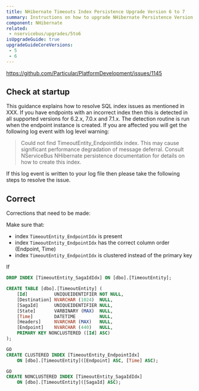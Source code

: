 ```yaml
---
title: NHibernate Timeouts Index Persistence Upgrade Version 6 to 7
summary: Instructions on how to upgrade NHibernate Persistence Version 6 to 7.
component: NHibernate
related:
 - nservicebus/upgrades/5to6
isUpgradeGuide: true
upgradeGuideCoreVersions:
 - 5
 - 6
---
```



https://github.com/Particular/PlatformDevelopment/issues/1145


## Check at startup

This guidance explains how to resolve SQL index issues as mentioned in XXX. If you have endpoints with an incorrect index then this is detected in all supported versions for 6.2.x, 7.0.x and 7.1.x. The detection routine is run when the endpoint instance is created. If you are affected you will get the following log event with log level warning:

> Could not find TimeoutEntity_EndpointIdx index. This may cause significant performance degradation of message deferral. Consult NServiceBus NHibernate persistence documentation for details on how to create this index.


If this log event is written to your log file then please take the following steps to resolve the issue.

## Correct 

Corrections that need to be made:

Make sure that:

- index `TimeoutEntity_EndpointIdx` is present
- index `TimeoutEntity_EndpointIdx` has the correct column order (Endpoint, Time)
- index `TimeoutEntity_EndpointIdx` is clustered instead of the primary key


If 

```sql
DROP INDEX [TimeoutEntity_SagaIdIdx] ON [dbo].[TimeoutEntity];
```



```sql
CREATE TABLE [dbo].[TimeoutEntity] (
    [Id]          UNIQUEIDENTIFIER NOT NULL,
    [Destination] NVARCHAR (1024)  NULL,
    [SagaId]      UNIQUEIDENTIFIER NULL,
    [State]       VARBINARY (MAX)  NULL,
    [Time]        DATETIME         NULL,
    [Headers]     NVARCHAR (MAX)   NULL,
    [Endpoint]    NVARCHAR (440)   NULL,
    PRIMARY KEY NONCLUSTERED ([Id] ASC)
);

GO
CREATE CLUSTERED INDEX [TimeoutEntity_EndpointIdx]
    ON [dbo].[TimeoutEntity]([Endpoint] ASC, [Time] ASC);

GO
CREATE NONCLUSTERED INDEX [TimeoutEntity_SagaIdIdx]
    ON [dbo].[TimeoutEntity]([SagaId] ASC);

```
